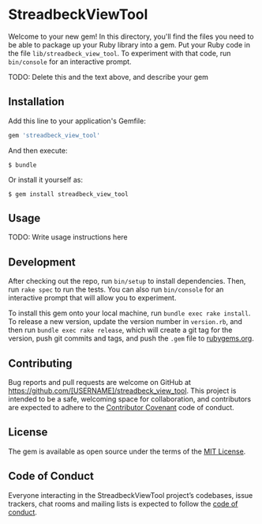 # StreadbeckViewTool

Welcome to your new gem! In this directory, you'll find the files you need to be able to package up your Ruby library into a gem. Put your Ruby code in the file `lib/streadbeck_view_tool`. To experiment with that code, run `bin/console` for an interactive prompt.

TODO: Delete this and the text above, and describe your gem

## Installation

Add this line to your application's Gemfile:

```ruby
gem 'streadbeck_view_tool'
```

And then execute:

    $ bundle

Or install it yourself as:

    $ gem install streadbeck_view_tool

## Usage

TODO: Write usage instructions here

## Development

After checking out the repo, run `bin/setup` to install dependencies. Then, run `rake spec` to run the tests. You can also run `bin/console` for an interactive prompt that will allow you to experiment.

To install this gem onto your local machine, run `bundle exec rake install`. To release a new version, update the version number in `version.rb`, and then run `bundle exec rake release`, which will create a git tag for the version, push git commits and tags, and push the `.gem` file to [rubygems.org](https://rubygems.org).

## Contributing

Bug reports and pull requests are welcome on GitHub at https://github.com/[USERNAME]/streadbeck_view_tool. This project is intended to be a safe, welcoming space for collaboration, and contributors are expected to adhere to the [Contributor Covenant](http://contributor-covenant.org) code of conduct.

## License

The gem is available as open source under the terms of the [MIT License](https://opensource.org/licenses/MIT).

## Code of Conduct

Everyone interacting in the StreadbeckViewTool project’s codebases, issue trackers, chat rooms and mailing lists is expected to follow the [code of conduct](https://github.com/[USERNAME]/streadbeck_view_tool/blob/master/CODE_OF_CONDUCT.md).
